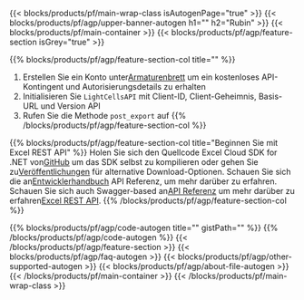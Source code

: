 ﻿---
title:
description: Cloud-APIs und SDKs zum Schutz von Microsoft Excel und OpenOffice Calc. Verschlüsseln Sie lokale Tabellenkalkulationen mit dem Passwort Cells Cloud API.
url: /de/ruby/export/export/
---
{{< blocks/products/pf/main-wrap-class isAutogenPage="true" >}}
{{< blocks/products/pf/agp/upper-banner-autogen h1="" h2="Rubin" >}}
{{< blocks/products/pf/main-container >}}
{{< blocks/products/pf/agp/feature-section isGrey="true" >}}

{{% blocks/products/pf/agp/feature-section-col title="" %}}
1.  Erstellen Sie ein Konto unter<a href="https://dashboard.aspose.cloud/">Armaturenbrett</a> um ein kostenloses API-Kontingent und Autorisierungsdetails zu erhalten
1. Initialisieren Sie ```LightCellsAPI``` mit Client-ID, Client-Geheimnis, Basis-URL und Version API
1.  Rufen Sie die Methode ```post_export``` auf
{{% /blocks/products/pf/agp/feature-section-col %}}

{{% blocks/products/pf/agp/feature-section-col title="Beginnen Sie mit Excel REST API" %}}
 Holen Sie sich den Quellcode Excel Cloud SDK for .NET von[GitHub](https://github.com/aspose-cells-cloud/aspose-cells-cloud-ruby) um das SDK selbst zu kompilieren oder gehen Sie zu[Veröffentlichungen](https://github.com/aspose-cells-cloud/aspose-cells-cloud-ruby/releases) für alternative Download-Optionen.
 Schauen Sie sich die an[Entwicklerhandbuch](https://docs.aspose.cloud/cells/developer-guide/) API Referenz, um mehr darüber zu erfahren[]().
 Schauen Sie sich auch Swagger-based an[API Referenz](https://apireference.aspose.cloud/cells/#/LightCells/PostExport) um mehr darüber zu erfahren[Excel REST API](https://products.aspose.cloud/cells/curl/).
{{% /blocks/products/pf/agp/feature-section-col %}}

{{% blocks/products/pf/agp/code-autogen title="" gistPath="" %}}
{{% /blocks/products/pf/agp/code-autogen %}}
{{< /blocks/products/pf/agp/feature-section >}}
{{< blocks/products/pf/agp/faq-autogen >}}
{{< blocks/products/pf/agp/other-supported-autogen >}}
{{< blocks/products/pf/agp/about-file-autogen >}}
{{< /blocks/products/pf/main-container >}}
{{< /blocks/products/pf/main-wrap-class >}}
